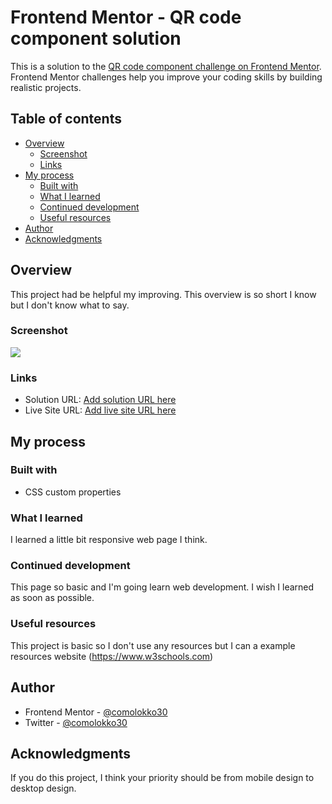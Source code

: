 # Frontend Mentor - QR code component solution

This is a solution to the [QR code component challenge on Frontend Mentor](https://www.frontendmentor.io/challenges/qr-code-component-iux_sIO_H). Frontend Mentor challenges help you improve your coding skills by building realistic projects. 

## Table of contents

- [Overview](#overview)
  - [Screenshot](#screenshot)
  - [Links](#links)
- [My process](#my-process)
  - [Built with](#built-with)
  - [What I learned](#what-i-learned)
  - [Continued development](#continued-development)
  - [Useful resources](#useful-resources)
- [Author](#author)
- [Acknowledgments](#acknowledgments)



## Overview
This project had be helpful  my improving. This overview is so short I know but I don't know what to say.
### Screenshot

![](/mobile-design-screenshot.png,/desktop-design-screenshot.png)


### Links

- Solution URL: [Add solution URL here](https://your-solution-url.com)
- Live Site URL: [Add live site URL here](http://127.0.0.1:5500/index.html)

## My process

### Built with
- CSS custom properties
### What I learned
I learned a little bit responsive web page I think.


### Continued development

This page so basic and I'm going learn web development. I wish I learned as soon as possible. 

### Useful resources

This project is basic so I don't use any resources but I can a example resources website (https://www.w3schools.com) 


## Author


- Frontend Mentor - [@comolokko30](https://www.frontendmentor.io/profile/comolokko30)
- Twitter - [@comolokko30](https://www.twitter.com/comolokko30)


## Acknowledgments

If you do this project, I think your priority should be from mobile design to desktop design.

